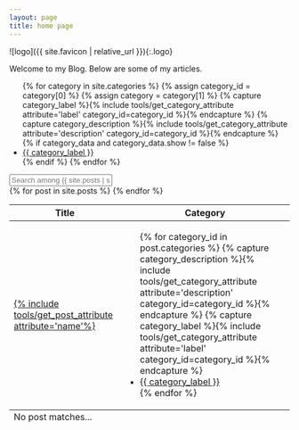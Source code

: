 ```yaml
---
layout: page
title: home page
---
```


![logo]({{ site.favicon | relative_url }}){:.logo}

Welcome to my Blog. Below are some of my articles.

<!--posts filter-->
<div id="search-wrapper">
    <ul id="category-list" class="category-list">
        {% for category in site.categories %}
          {% assign category_id = category[0] %}
          {% assign category = category[1] %}
          {% capture category_label %}{% include tools/get_category_attribute attribute='label' category_id=category_id %}{% endcapture %}
          {% capture category_description %}{% include tools/get_category_attribute attribute='description' category_id=category_id %}{% endcapture %}
          {% if category_data and category_data.show != false %}
            <li><a href="#+{{ category_label | downcase }}" 
            data-description="{{ category_description }}">
            {{ category_label }}</a></li>
          {% endif %}
        {% endfor %}
    </ul>
    <input id="post-search" type="text" placeholder="Search among {{ site.posts | size }} posts: <title> +<category> ..."/>
</div>

<!--posts shower-->
<div id="post-table-wrapper">
    <table id="post-table">
        <thead>
            <tr>
                <th>Title</th>
                <th>Category</th>
            </tr>
        </thead>
        <tbody>
            {% for post in site.posts %}
            <tr>
                <td><a href="{{ post.url | relative_url}}" class="post-name">{% include tools/get_post_attribute attribute='name'%}</a></td>
                <td>
                  <ul class="category-list">
                      {% for category_id in post.categories %}
                        {% capture category_description %}{% include tools/get_category_attribute attribute='description' category_id=category_id %}{% endcapture %}
                        {% capture category_label %}{% include tools/get_category_attribute attribute='label' category_id=category_id %}{% endcapture %}
                        <li><a href="#+{{ category_label | downcase }}" 
                        data-description="{{ category_description }}">{{ category_label }}</a></li>
                      {% endfor %}
                  </ul>
                </td>
            </tr>
            {% endfor %}
        </tbody>
        <tfoot>
            <tr><td id="search-message" colspan="2">No post matches...</td></tr>
        </tfoot>
    </table>
</div>

<!--todo js -->
